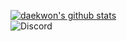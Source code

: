 [![daekwon's github stats](https://github-readme-stats.vercel.app/api?username=Daekwon0609&theme=dark)](https://github.com/Daekwon0609/)  
![Discord](https://discord.c99.nl/widget/theme-4/720112607268307004.png)  
